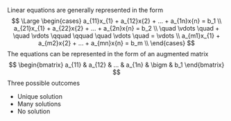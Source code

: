 Linear equations are generally represented in the form
$$
\Large
\begin{cases}
a_{11}x_{1} + a_{12}x{2} + ... + a_{1n}x{n} = b_1 \\
a_{21}x_{1} + a_{22}x{2} + ... + a_{2n}x{n} = b_2 \\
\quad \vdots \quad + \quad \vdots \qquad \qquad \quad \vdots \quad = \vdots \\
a_{m1}x_{1} + a_{m2}x{2} + ... + a_{mn}x{n} = b_m \\
\end{cases}
$$
The equations can be represented in the form of an augmented matrix
$$
\begin{bmatrix}
a_{11} & a_{12} & ... & a_{1n} & \bigm & b_1
\end{bmatrix}
$$
Three possible outcomes
- Unique solution
- Many solutions
- No solution

